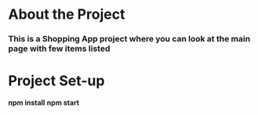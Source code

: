 # About the Project
### This is a Shopping App project where you can look at the main page with few items listed 
# Project Set-up
**npm install**
**npm start**

